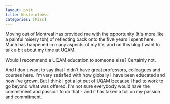 ```yaml
---
layout: post
title: Wastefulness
categories: [Misc]
---
```


Moving out of Montreal has provided me with the opportunity (it's more like a painful misery tbh) of reflecting back onto the five years I spent here. Much has happened in many aspects of my life, and on this blog I want to talk a bit about my time at UQAM.

Would I recommend a UQAM education to someone else? Certainly not. 

And I don't want to say that I didn't have great professors, colleagues and courses here. I'm very satisfied with how globally I have been educated and how I've grown. But I think I got a lot out of UQAM because I had to work to go beyond what was offered. I'm not sure everybody would have the commitment and passion to do that - and it has taken a toll on my passion and commitment.